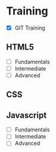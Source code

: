 # Training

- [x] GIT Training

## HTML5
- [ ] Fundamentals
- [ ] Intermediate
- [ ] Advanced

## CSS

## Javascript
- [ ] Fundamentals
- [ ] Intermediate
- [ ] Advanced
